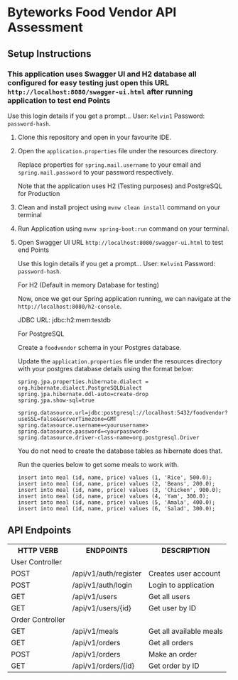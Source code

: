 # Byteworks Food Vendor API Assessment

## Setup Instructions

### This application uses Swagger UI and H2 database all configured for easy testing just open this URL `http://localhost:8080/swagger-ui.html` after running application to test end Points
    
Use this login details if you get a prompt... User: `Kelvin1` Password: `password-hash`.


1. Clone this repository and open in your favourite IDE.


2. Open the `application.properties` file under the resources directory.

    Replace properties for `spring.mail.username` to your email and `spring.mail.password` to your password respectively.

    Note that the application uses H2 (Testing purposes) and PostgreSQL for Production
    
3. Clean and install project using `mvnw clean install` command on your terminal 

4.  Run Application using `mvnw spring-boot:run` command on your terminal.
    
5. Open Swagger UI URL `http://localhost:8080/swagger-ui.html` to test end Points
    
    Use this login details if you get a prompt... User: `Kelvin1` Password: `password-hash`.
    
    For H2 (Default in memory Database for testing)
    
    Now, once we get our Spring application running, we can navigate at the `http://localhost:8080/h2-console`.
    
    JDBC URL: jdbc:h2:mem:testdb
        
    For PostgreSQL

    Create a `foodvendor` schema in your Postgres database.
    
    Update the `application.properties` file under the resources directory with your postgres database details using the format below:



   ```
   spring.jpa.properties.hibernate.dialect = org.hibernate.dialect.PostgreSQLDialect
   spring.jpa.hibernate.ddl-auto=create-drop
   spring.jpa.show-sql=true
   
   spring.datasource.url=jdbc:postgresql://localhost:5432/foodvendor?useSSL=false&serverTimezone=GMT
   spring.datasource.username=<yourusername>
   spring.datasource.password=<yourpassword>
   spring.datasource.driver-class-name=org.postgresql.Driver
   ```
   
   You do not need to create the database tables as hibernate does that.
   
   Run the queries below to get some meals to work with.
   
       
   ```
   insert into meal (id, name, price) values (1, 'Rice', 500.0);
   insert into meal (id, name, price) values (2, 'Beans', 200.0);
   insert into meal (id, name, price) values (3, 'Chicken', 900.0);
   insert into meal (id, name, price) values (4, 'Yam', 300.0);
   insert into meal (id, name, price) values (5, 'Amala', 400.0);
   insert into meal (id, name, price) values (6, 'Salad', 300.0);
   ```

## API Endpoints

<table>
<tr><th>HTTP VERB</th><th>ENDPOINTS</th><th>DESCRIPTION</th></tr>
<tr><td>User Controller</td></tr>
<tr><td>POST</td><td>/api/v1/auth/register</td><td>Creates user account</td></tr>
<tr><td>POST</td><td>/api/v1/auth/login</td><td>Login to application</td></tr>
<tr><td>GET</td><td>/api/v1/users</td><td>Get all users</td></tr>
<tr><td>GET</td><td>/api/v1/users/{id}</td><td>Get user by ID</td></tr>
<tr><td>Order Controller</td></tr>
<tr><td>GET</td><td>/api/v1/meals</td><td>Get all available meals</td></tr>
<tr><td>GET</td><td>/api/v1/orders</td><td>Get all orders</td></tr>
<tr><td>POST</td><td>/api/v1/orders</td><td>Make an order</td></tr>
<tr><td>GET</td><td>/api/v1/orders/{id}</td><td>Get order by ID</td></tr>
</table>